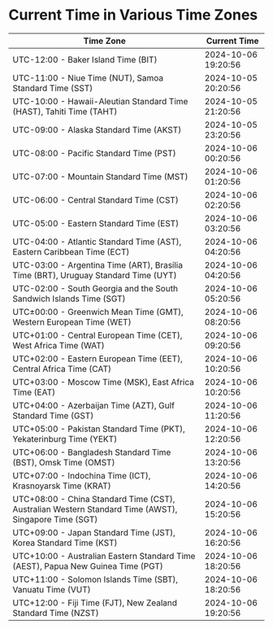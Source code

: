 # Current Time in Various Time Zones

| Time Zone | Current Time |
|-----------|--------------|
| UTC-12:00 - Baker Island Time (BIT) | 2024-10-06 19:20:56 |
| UTC-11:00 - Niue Time (NUT), Samoa Standard Time (SST) | 2024-10-05 20:20:56 |
| UTC-10:00 - Hawaii-Aleutian Standard Time (HAST), Tahiti Time (TAHT) | 2024-10-05 21:20:56 |
| UTC-09:00 - Alaska Standard Time (AKST) | 2024-10-05 23:20:56 |
| UTC-08:00 - Pacific Standard Time (PST) | 2024-10-06 00:20:56 |
| UTC-07:00 - Mountain Standard Time (MST) | 2024-10-06 01:20:56 |
| UTC-06:00 - Central Standard Time (CST) | 2024-10-06 02:20:56 |
| UTC-05:00 - Eastern Standard Time (EST) | 2024-10-06 03:20:56 |
| UTC-04:00 - Atlantic Standard Time (AST), Eastern Caribbean Time (ECT) | 2024-10-06 04:20:56 |
| UTC-03:00 - Argentina Time (ART), Brasília Time (BRT), Uruguay Standard Time (UYT) | 2024-10-06 04:20:56 |
| UTC-02:00 - South Georgia and the South Sandwich Islands Time (SGT) | 2024-10-06 05:20:56 |
| UTC±00:00 - Greenwich Mean Time (GMT), Western European Time (WET) | 2024-10-06 08:20:56 |
| UTC+01:00 - Central European Time (CET), West Africa Time (WAT) | 2024-10-06 09:20:56 |
| UTC+02:00 - Eastern European Time (EET), Central Africa Time (CAT) | 2024-10-06 10:20:56 |
| UTC+03:00 - Moscow Time (MSK), East Africa Time (EAT) | 2024-10-06 10:20:56 |
| UTC+04:00 - Azerbaijan Time (AZT), Gulf Standard Time (GST) | 2024-10-06 11:20:56 |
| UTC+05:00 - Pakistan Standard Time (PKT), Yekaterinburg Time (YEKT) | 2024-10-06 12:20:56 |
| UTC+06:00 - Bangladesh Standard Time (BST), Omsk Time (OMST) | 2024-10-06 13:20:56 |
| UTC+07:00 - Indochina Time (ICT), Krasnoyarsk Time (KRAT) | 2024-10-06 14:20:56 |
| UTC+08:00 - China Standard Time (CST), Australian Western Standard Time (AWST), Singapore Time (SGT) | 2024-10-06 15:20:56 |
| UTC+09:00 - Japan Standard Time (JST), Korea Standard Time (KST) | 2024-10-06 16:20:56 |
| UTC+10:00 - Australian Eastern Standard Time (AEST), Papua New Guinea Time (PGT) | 2024-10-06 18:20:56 |
| UTC+11:00 - Solomon Islands Time (SBT), Vanuatu Time (VUT) | 2024-10-06 18:20:56 |
| UTC+12:00 - Fiji Time (FJT), New Zealand Standard Time (NZST) | 2024-10-06 19:20:56 |
